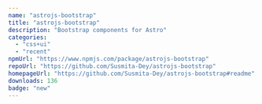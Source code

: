 ```yaml
---
name: "astrojs-bootstrap"
title: "astrojs-bootstrap"
description: "Bootstrap components for Astro"
categories:
  - "css+ui"
  - "recent"
npmUrl: "https://www.npmjs.com/package/astrojs-bootstrap"
repoUrl: "https://github.com/Susmita-Dey/astrojs-bootstrap"
homepageUrl: "https://github.com/Susmita-Dey/astrojs-bootstrap#readme"
downloads: 136
badge: "new"
---
```

